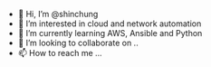- 👋 Hi, I’m @shinchung
- 👀 I’m interested in cloud and network automation
- 🌱 I’m currently learning AWS, Ansible and Python
- 💞️ I’m looking to collaborate on ..
- 📫 How to reach me ...

<!---
shinchung/shinchung is a ✨ special ✨ repository because its `README.md` (this file) appears on your GitHub profile.
You can click the Preview link to take a look at your changes.
--->
